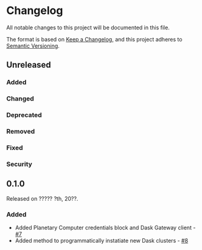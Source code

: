 # Changelog

All notable changes to this project will be documented in this file.

The format is based on [Keep a Changelog](https://keepachangelog.com/en/1.0.0/),
and this project adheres to [Semantic Versioning](https://semver.org/spec/v2.0.0.html).

## Unreleased

### Added

### Changed

### Deprecated

### Removed

### Fixed

### Security

## 0.1.0

Released on ????? ?th, 20??.

### Added

- Added Planetary Computer credentials block and Dask Gateway client - [#7](https://github.com/giorgiobasile/prefect-planetary-computer/pull/7)
- Added method to programmatically instatiate new Dask clusters - [#8](https://github.com/giorgiobasile/prefect-planetary-computer/pull/8)
